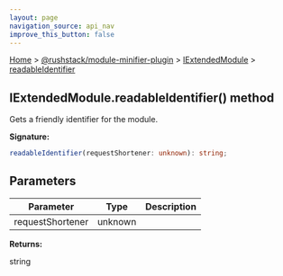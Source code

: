 ```yaml
---
layout: page
navigation_source: api_nav
improve_this_button: false
---
```



[Home](./index.md) &gt; [@rushstack/module-minifier-plugin](./module-minifier-plugin.md) &gt; [IExtendedModule](./module-minifier-plugin.iextendedmodule.md) &gt; [readableIdentifier](./module-minifier-plugin.iextendedmodule.readableidentifier.md)

## IExtendedModule.readableIdentifier() method

Gets a friendly identifier for the module.

<b>Signature:</b>

```typescript
readableIdentifier(requestShortener: unknown): string;
```

## Parameters

|  Parameter | Type | Description |
|  --- | --- | --- |
|  requestShortener | unknown |  |

<b>Returns:</b>

string

